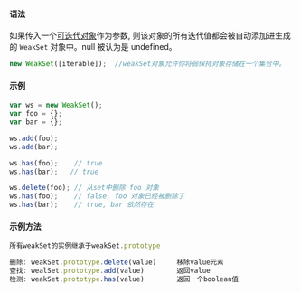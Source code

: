 #### 语法

如果传入一个[可迭代对象](https://developer.mozilla.org/zh-CN/docs/Web/JavaScript/Reference/Statements/for...of)作为参数, 则该对象的所有迭代值都会被自动添加进生成的 `WeakSet` 对象中。null 被认为是 undefined。

```js
new WeakSet([iterable]);  //weakSet对象允许你将弱保持对象存储在一个集合中。
```

#### 示例

```js
var ws = new WeakSet();
var foo = {};
var bar = {};

ws.add(foo);
ws.add(bar);

ws.has(foo);    // true
ws.has(bar);   // true

ws.delete(foo); // 从set中删除 foo 对象
ws.has(foo);    // false, foo 对象已经被删除了
ws.has(bar);    // true, bar 依然存在
```

#### 示例方法

```js
所有weakSet的实例继承于weakSet.prototype

删除: weakSet.prototype.delete(value)     移除value元素
查找: wealSet.prototype.add(value)        返回value
检测: weakSet.prototype.has(value)        返回一个boolean值
```